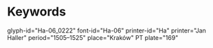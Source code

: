 # Keywords
glyph-id="Ha-06_0222"
font-id="Ha-06"
printer-id="Ha"
printer="Jan Haller"
period="1505–1525"
place="Kraków"
PT plate="169"
